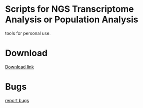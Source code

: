 # Scripts for NGS Transcriptome Analysis or Population Analysis

tools for personal use.

# Download

[Download link](https://github.com/biomarble/ngsScripts/archive/refs/heads/main.zip)

# Bugs

[report bugs](https://github.com/biomarble/ngsScripts/issues)

